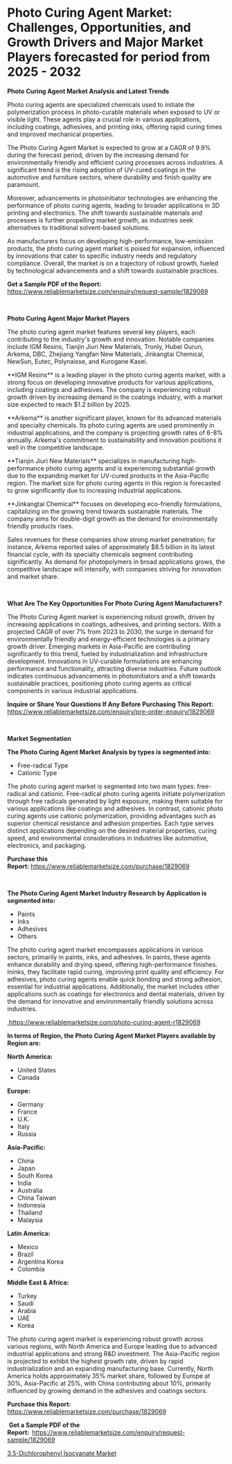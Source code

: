 <p><h1>Photo Curing Agent Market: Challenges, Opportunities, and Growth Drivers and Major Market Players forecasted for period from 2025 - 2032</h1></p><p><strong>Photo Curing Agent Market Analysis and Latest Trends</strong></p>
<p><p>Photo curing agents are specialized chemicals used to initiate the polymerization process in photo-curable materials when exposed to UV or visible light. These agents play a crucial role in various applications, including coatings, adhesives, and printing inks, offering rapid curing times and improved mechanical properties.</p><p>The Photo Curing Agent Market is expected to grow at a CAGR of 9.9% during the forecast period, driven by the increasing demand for environmentally friendly and efficient curing processes across industries. A significant trend is the rising adoption of UV-cured coatings in the automotive and furniture sectors, where durability and finish quality are paramount. </p><p>Moreover, advancements in photoinitiator technologies are enhancing the performance of photo curing agents, leading to broader applications in 3D printing and electronics. The shift towards sustainable materials and processes is further propelling market growth, as industries seek alternatives to traditional solvent-based solutions. </p><p>As manufacturers focus on developing high-performance, low-emission products, the photo curing agent market is poised for expansion, influenced by innovations that cater to specific industry needs and regulatory compliance. Overall, the market is on a trajectory of robust growth, fueled by technological advancements and a shift towards sustainable practices.</p></p>
<p><strong>Get a Sample PDF of the Report:&nbsp;</strong> <a href="https://www.reliablemarketsize.com/enquiry/request-sample/1829069?utm_campaign=2281&utm_medium=2&utm_source=Github&utm_content=ia&utm_term=26032025&utm_id=photo-curing-agent">https://www.reliablemarketsize.com/enquiry/request-sample/1829069</a></p>
<p>&nbsp;</p>
<p><strong>Photo Curing Agent Major Market Players</strong></p>
<p><p>The photo curing agent market features several key players, each contributing to the industry's growth and innovation. Notable companies include IGM Resins, Tianjin Jiuri New Materials, Tronly, Hubei Gurun, Arkema, DBC, Zhejiang Yangfan New Materials, Jinkangtai Chemical, NewSun, Eutec, Polynaisse, and Kurogane Kasei.</p><p>**IGM Resins** is a leading player in the photo curing agents market, with a strong focus on developing innovative products for various applications, including coatings and adhesives. The company is experiencing robust growth driven by increasing demand in the coatings industry, with a market size expected to reach $1.2 billion by 2025.</p><p>**Arkema** is another significant player, known for its advanced materials and specialty chemicals. Its photo curing agents are used prominently in industrial applications, and the company is projecting growth rates of 6-8% annually. Arkema's commitment to sustainability and innovation positions it well in the competitive landscape.</p><p>**Tianjin Jiuri New Materials** specializes in manufacturing high-performance photo curing agents and is experiencing substantial growth due to the expanding market for UV-cured products in the Asia-Pacific region. The market size for photo curing agents in this region is forecasted to grow significantly due to increasing industrial applications.</p><p>**Jinkangtai Chemical** focuses on developing eco-friendly formulations, capitalizing on the growing trend towards sustainable materials. The company aims for double-digit growth as the demand for environmentally friendly products rises.</p><p>Sales revenues for these companies show strong market penetration; for instance, Arkema reported sales of approximately $8.5 billion in its latest financial cycle, with its specialty chemicals segment contributing significantly. As demand for photopolymers in broad applications grows, the competitive landscape will intensify, with companies striving for innovation and market share.</p></p>
<p>&nbsp;</p>
<p><strong>What Are The Key Opportunities For Photo Curing Agent Manufacturers?</strong></p>
<p><p>The Photo Curing Agent market is experiencing robust growth, driven by increasing applications in coatings, adhesives, and printing sectors. With a projected CAGR of over 7% from 2023 to 2030, the surge in demand for environmentally friendly and energy-efficient technologies is a primary growth driver. Emerging markets in Asia-Pacific are contributing significantly to this trend, fueled by industrialization and infrastructure development. Innovations in UV-curable formulations are enhancing performance and functionality, attracting diverse industries. Future outlook indicates continuous advancements in photoinitiators and a shift towards sustainable practices, positioning photo curing agents as critical components in various industrial applications.</p></p>
<p><strong>Inquire or Share Your Questions If Any Before Purchasing This Report:</strong> <a href="https://www.reliablemarketsize.com/enquiry/pre-order-enquiry/1829069?utm_campaign=2281&utm_medium=2&utm_source=Github&utm_content=ia&utm_term=26032025&utm_id=photo-curing-agent">https://www.reliablemarketsize.com/enquiry/pre-order-enquiry/1829069</a></p>
<p>&nbsp;</p>
<p><strong>Market Segmentation</strong></p>
<p><strong>The Photo Curing Agent Market Analysis by types is segmented into:</strong></p>
<p><ul><li>Free-radical Type</li><li>Cationic Type</li></ul></p>
<p><p>The photo curing agent market is segmented into two main types: free-radical and cationic. Free-radical photo curing agents initiate polymerization through free radicals generated by light exposure, making them suitable for various applications like coatings and adhesives. In contrast, cationic photo curing agents use cationic polymerization, providing advantages such as superior chemical resistance and adhesion properties. Each type serves distinct applications depending on the desired material properties, curing speed, and environmental considerations in industries like automotive, electronics, and packaging.</p></p>
<p><strong>Purchase this Report:&nbsp;</strong><a href="https://www.reliablemarketsize.com/purchase/1829069?utm_campaign=2281&utm_medium=2&utm_source=Github&utm_content=ia&utm_term=26032025&utm_id=photo-curing-agent">https://www.reliablemarketsize.com/purchase/1829069</a></p>
<p>&nbsp;</p>
<p><strong>The Photo Curing Agent Market Industry Research by Application is segmented into:</strong></p>
<p><ul><li>Paints</li><li>Inks</li><li>Adhesives</li><li>Others</li></ul></p>
<p><p>The photo curing agent market encompasses applications in various sectors, primarily in paints, inks, and adhesives. In paints, these agents enhance durability and drying speed, offering high-performance finishes. Ininks, they facilitate rapid curing, improving print quality and efficiency. For adhesives, photo curing agents enable quick bonding and strong adhesion, essential for industrial applications. Additionally, the market includes other applications such as coatings for electronics and dental materials, driven by the demand for innovative and environmentally friendly solutions across industries.</p></p>
<p><a href="https://www.reliablemarketsize.com/photo-curing-agent-r1829069?utm_campaign=2281&utm_medium=2&utm_source=Github&utm_content=ia&utm_term=26032025&utm_id=photo-curing-agent">&nbsp;https://www.reliablemarketsize.com/photo-curing-agent-r1829069</a></p>
<p><strong>In terms of Region, the Photo Curing Agent Market Players available by Region are:</strong></p>
<p>
    <p> <strong> North America: </strong>
        <ul>
            <li>United States</li>
            <li>Canada</li>
        </ul>
        </p> 
    <p> <strong> Europe: </strong>
        <ul>
            <li>Germany</li>
            <li>France</li>
            <li>U.K.</li>
            <li>Italy</li>
            <li>Russia</li>
        </ul>
        </p> 
    <p> <strong> Asia-Pacific: </strong>
        <ul>
            <li>China</li>
            <li>Japan</li>
            <li>South Korea</li>
            <li>India</li>
            <li>Australia</li>
            <li>China Taiwan</li>
            <li>Indonesia</li>
            <li>Thailand</li>
            <li>Malaysia</li>
        </ul>
        </p> 
    <p> <strong> Latin America: </strong>
        <ul>
            <li>Mexico</li>
            <li>Brazil</li>
            <li>Argentina Korea</li>
            <li>Colombia</li>
        </ul>
        </p> 
    <p> <strong> Middle East & Africa: </strong>
        <ul>
            <li>Turkey</li>
            <li>Saudi</li>
            <li>Arabia</li>
            <li>UAE</li>
            <li>Korea</li>
        </ul>
    </p>
    </p>
<p><p>The photo curing agent market is experiencing robust growth across various regions, with North America and Europe leading due to advanced industrial applications and strong R&D investment. The Asia-Pacific region is projected to exhibit the highest growth rate, driven by rapid industrialization and an expanding manufacturing base. Currently, North America holds approximately 35% market share, followed by Europe at 30%, Asia-Pacific at 25%, with China contributing about 10%, primarily influenced by growing demand in the adhesives and coatings sectors.</p></p>
<p><strong>Purchase this Report: </strong><a href="https://www.reliablemarketsize.com/purchase/1829069?utm_campaign=2281&utm_medium=2&utm_source=Github&utm_content=ia&utm_term=26032025&utm_id=photo-curing-agent">https://www.reliablemarketsize.com/purchase/1829069</a></p>
<p>&nbsp;<strong>Get a Sample PDF of the Report:&nbsp;&nbsp;</strong><a href="https://www.reliablemarketsize.com/enquiry/request-sample/1829069?utm_campaign=2281&utm_medium=2&utm_source=Github&utm_content=ia&utm_term=26032025&utm_id=photo-curing-agent">https://www.reliablemarketsize.com/enquiry/request-sample/1829069</a></p>
<p><strong></strong></p>
<p><p><a href="https://github.com/AshrafKhan865/Market-Research-Report-List-1/blob/main/35-dichlorophenyl-isocyanate-market.md?utm_campaign=2281&utm_medium=2&utm_source=Github&utm_content=ia&utm_term=26032025&utm_id=photo-curing-agent">3,5-Dichlorophenyl Isocyanate Market</a></p></p>